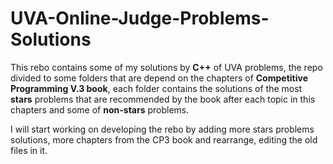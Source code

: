# UVA-Online-Judge-Problems-Solutions

This rebo contains some of my solutions by **C++** of UVA problems, the repo divided to some folders that are depend on the chapters of **Competitive Programming V.3 book**, each folder contains the solutions of the most **stars** problems that are recommended by the book after each topic in this chapters and some of **non-stars** problems.

I will start working on developing the rebo by adding more stars problems solutions, more chapters from the CP3 book and rearrange, editing the old files in it.
